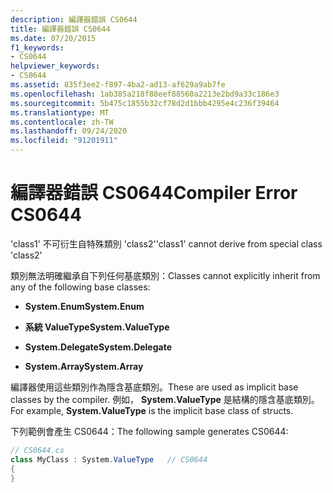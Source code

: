 ```yaml
---
description: 編譯器錯誤 CS0644
title: 編譯器錯誤 CS0644
ms.date: 07/20/2015
f1_keywords:
- CS0644
helpviewer_keywords:
- CS0644
ms.assetid: 835f3ee2-f897-4ba2-ad13-af629a9ab7fe
ms.openlocfilehash: 1ab385a218f88eef88560a2213e2bd9a33c186e3
ms.sourcegitcommit: 5b475c1855b32cf78d2d1bbb4295e4c236f39464
ms.translationtype: MT
ms.contentlocale: zh-TW
ms.lasthandoff: 09/24/2020
ms.locfileid: "91201911"
---
```

# <a name="compiler-error-cs0644"></a><span data-ttu-id="80096-103">編譯器錯誤 CS0644</span><span class="sxs-lookup"><span data-stu-id="80096-103">Compiler Error CS0644</span></span>

<span data-ttu-id="80096-104">'class1' 不可衍生自特殊類別 'class2'</span><span class="sxs-lookup"><span data-stu-id="80096-104">'class1' cannot derive from special class 'class2'</span></span>  
  
 <span data-ttu-id="80096-105">類別無法明確繼承自下列任何基底類別：</span><span class="sxs-lookup"><span data-stu-id="80096-105">Classes cannot explicitly inherit from any of the following base classes:</span></span>  
  
- <span data-ttu-id="80096-106">**System.Enum**</span><span class="sxs-lookup"><span data-stu-id="80096-106">**System.Enum**</span></span>  
  
- <span data-ttu-id="80096-107">**系統 ValueType**</span><span class="sxs-lookup"><span data-stu-id="80096-107">**System.ValueType**</span></span>  
  
- <span data-ttu-id="80096-108">**System.Delegate**</span><span class="sxs-lookup"><span data-stu-id="80096-108">**System.Delegate**</span></span>  
  
- <span data-ttu-id="80096-109">**System.Array**</span><span class="sxs-lookup"><span data-stu-id="80096-109">**System.Array**</span></span>  
  
 <span data-ttu-id="80096-110">編譯器使用這些類別作為隱含基底類別。</span><span class="sxs-lookup"><span data-stu-id="80096-110">These are used as implicit base classes by the compiler.</span></span> <span data-ttu-id="80096-111">例如， **System.ValueType** 是結構的隱含基底類別。</span><span class="sxs-lookup"><span data-stu-id="80096-111">For example, **System.ValueType** is the implicit base class of structs.</span></span>  
  
 <span data-ttu-id="80096-112">下列範例會產生 CS0644：</span><span class="sxs-lookup"><span data-stu-id="80096-112">The following sample generates CS0644:</span></span>  
  
```csharp  
// CS0644.cs  
class MyClass : System.ValueType   // CS0644  
{  
}  
```
